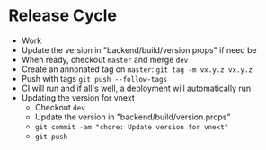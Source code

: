 # Release Cycle

- Work
- Update the version in "backend/build/version.props" if need be
- When ready, checkout `master` and merge `dev`
- Create an annonated tag on `master`: `git tag -m vx.y.z vx.y.z`
- Push with tags `git push --follow-tags`
- CI will run and if all's well, a deployment will automatically run
- Updating the version for vnext
  - Checkout `dev`
  - Update the version in "backend/build/version.props"
  - `git commit -am "chore: Update version for vnext"`
  - `git push`
